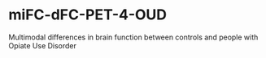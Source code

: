 # miFC-dFC-PET-4-OUD
Multimodal differences in brain function between controls and people with Opiate Use Disorder 
